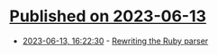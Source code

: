 # [Published on 2023-06-13](index.md)

* [2023-06-13, 16:22:30](https://lobste.rs/s/1y78kf/rewriting_ruby_parser) - [Rewriting the Ruby parser](https://railsatscale.com/2023-06-12-rewriting-the-ruby-parser/)
